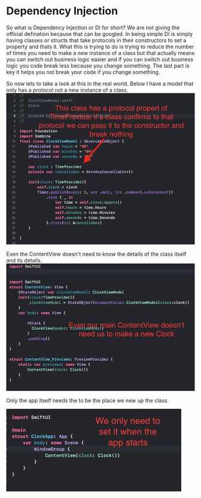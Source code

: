 # Dependency Injection
So what is Dependency Injection or DI for short? We are not giving the official defination because that can be googled. In being simple DI is simply having classes or structs that take protocols in their constructors to set a property and thats it. What this is trying to do is trying to reduce the number of times you need to make a new instance of a class but that actually means you can switch out business logic easier and if you can switch out business logic you code break less because you change something. The last part is key it helps you not break your code if you change something.

So now lets to take a look at this in the real world. Below I have a model that only has a protocol not a new instance of a class.
![Model Property](Images/modelhavingaproperty.png)

Even the ContentView doesn't need to know the details of the class itself and its details.
![Content View](Images/contentviewdoesntneeclocl.png)

Only the app itself needs the to be the place we new up the class.

![Only App](Images/clockissetinapp.png)